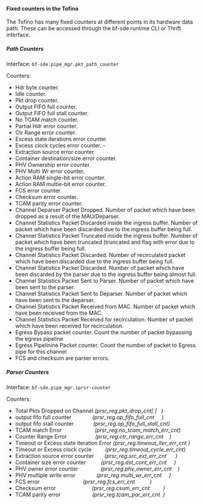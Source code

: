 #### Fixed counters in the Tofino ####


The Tofino has many fixed counters at different points in its hardware data
path. These can be accessed through the bf-sde runtime CLI or Thrift
interface.

##### Path Counters #####
Interface: ```bf-sde.pipe_mgr.pkt_path_counter```


Counters:
- Hdr byte counter. 
- Idle counter. 
- Pkt drop counter. 
- Output FIFO full counter. 
- Output FIFO full stall counter. 
- No TCAM match counter. 
- Partial Hdr error counter. 
- Ctr Range error counter. 
- Excess state iterations error counter. 
- Excess clock cycles error counter. - 
- Extraction source error counter. 
- Container destination/size error counter. 
- PHV Ownership error counter. 
- PHV Multi Wr error counter. 
- Action RAM single-bit error counter. 
- Action RAM multie-bit error counter. 
- FCS error counter. 
- Checksum error counter. 
- TCAM parity error counter. 
- Channel Deparser Packet Dropped. Number of packet which have been dropped as a result of the MAU/Deparser.
- Channel Statistics Packet Discarded inside the ingress buffer. Number of packet which have been discarded due to the ingress buffer being full.
- Channel Statistics Packet Truncated inside the ingress buffer. Number of packet which have been truncated (truncated and flag with error due to the ingress buffer being full.
- Channel Statistics Packet Discarded. Number of recirculated packet which have been discarded due to the ingress buffer being full.
- Channel Statistics Packet Discarded. Number of packet which have been discarded by the parser due to the ingress buffer being almost full.
- Channel Statistics Packet Sent to Parser. Number of packet which have been sent to the parser.
- Channel Statistics Packet Sent to Deparser. Number of packet which have been sent to the deparser.
- Channel Statistics Packet Received from MAC. Number of packet which have been received from the MAC.
- Channel Statistics Packet Received for recirculation. Number of packet which have been received for recirculation.
- Egress Bypass packet counter. Count the number of packet bypassing the egress pipeline 
- Egress Pipelinine Packet counter. Count the number of packet to Egress pipe for this channel
- FCS and checksum are parser errors.

##### Parser Counters #####

Interface: ```bf-sde.pipe_mgr.iprsr-counter```

Counters: 
-  Total Pkts Dropped on Channel			*(prsr_reg.pkt_drop_cnt[	]   )*
-  output fifo full counter              	*(prsr_reg.op_fifo_full_cnt     )*
-  output fifo stall counter             	*(prsr_reg.op_fifo_full_stall_cnt)*
-  TCAM match Error                      	*(prsr_reg.no_tcam_match_err_cnt)*
-  Counter Range Error                   	*(prsr_reg.ctr_range_err_cnt    )*
-  Timeout or Excess state iteration Error	*(prsr_reg.timeout_iter_err_cnt )*
-  Timeout or Excess clock cycle         	*(prsr_reg.timeout_cycle_err_cnt)*
-  Extraction source error counter       	*(prsr_reg.src_ext_err_cnt      )*
-  Container size error counter          	*(prsr_reg.dst_cont_err_cnt     )*
-  PHV owner error counter               	*(prsr_reg.phv_owner_err_cnt    )*
-  PHV multiple write error              	*(prsr_reg.multi_wr_err_cnt     )*
-  FCS error                             	*(prsr_reg.fcs_err_cnt          )*
-  Checksum error                        	*(prsr_reg.csum_err_cnt         )*
-  TCAM parity error                     	*(prsr_reg.tcam_par_err_cnt  )*
